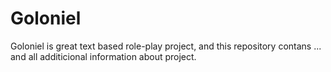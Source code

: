 # Goloniel
Goloniel is great text based role-play project, and this repository contans ... and all additicional information about project.
